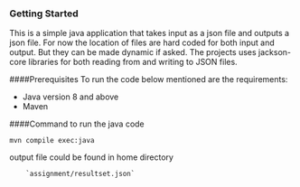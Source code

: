### Getting Started

This is a simple java application that takes input as a json file and outputs a json file.
For now the location of files are hard coded for both input and output. But they can be made dynamic if asked.
The projects uses jackson-core libraries for both reading from and writing to JSON  files.


####Prerequisites
To run the code below mentioned are the requirements:
 * Java version 8 and above
 * Maven 


####Command to run the java code 

    mvn compile exec:java

output file could be found in home directory

        `assignment/resultset.json`
